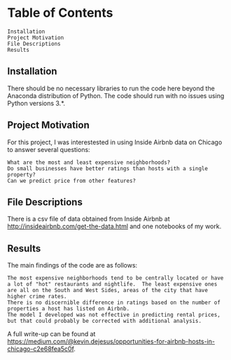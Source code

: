 # Table of Contents

    Installation
    Project Motivation
    File Descriptions
    Results

## Installation

There should be no necessary libraries to run the code here beyond the Anaconda distribution of Python. The code should run with no issues using Python versions 3.*.

## Project Motivation

For this project, I was interestested in using Inside Airbnb data on Chicago to answer several questions:

    What are the most and least expensive neighborhoods?
    Do small businesses have better ratings than hosts with a single property?
    Can we predict price from other features?

## File Descriptions

There is a csv file of data obtained from Inside Airbnb at http://insideairbnb.com/get-the-data.html and one notebooks of my work.

## Results

The main findings of the code are as follows:

    The most expensive neighborhoods tend to be centrally located or have a lot of "hot" restaurants and nightlife.  The least expensive ones are all on the South and West Sides, areas of the city that have higher crime rates.
    There is no discernible difference in ratings based on the number of properties a host has listed on Airbnb.
    The model I developed was not effective in predicting rental prices, but that could probably be corrected with additional analysis.

A full write-up can be found at https://medium.com/@kevin.dejesus/opportunities-for-airbnb-hosts-in-chicago-c2e68fea5c0f.
